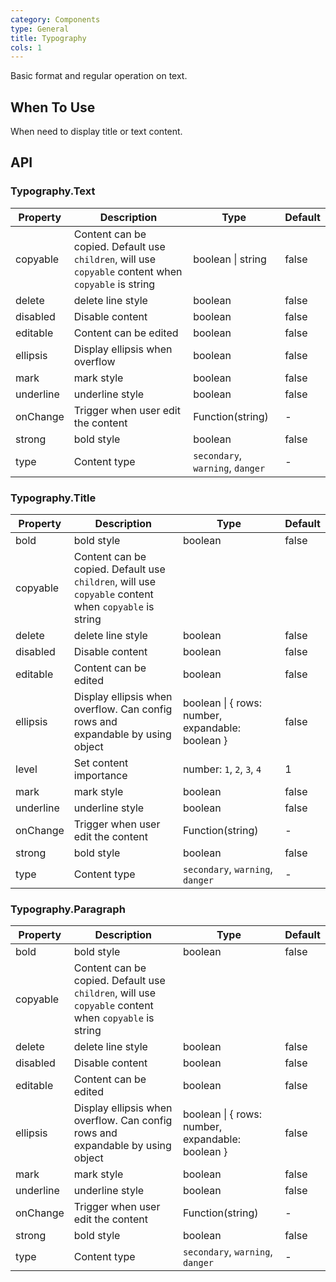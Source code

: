 ```yaml
---
category: Components
type: General
title: Typography
cols: 1
---
```


Basic format and regular operation on text.

## When To Use

When need to display title or text content.

## API

### Typography.Text

| Property | Description | Type | Default |
| -------- | ----------- | ---- | ------- |
| copyable | Content can be copied. Default use `children`, will use `copyable` content when `copyable` is string | boolean \| string | false |
| delete | delete line style | boolean | false |
| disabled | Disable content | boolean | false |
| editable | Content can be edited  | boolean | false |
| ellipsis | Display ellipsis when overflow | boolean | false |
| mark | mark style | boolean | false |
| underline | underline style | boolean | false |
| onChange | Trigger when user edit the content | Function(string) | - |
| strong | bold style | boolean | false |
| type | Content type | `secondary`, `warning`, `danger` | - |

### Typography.Title

| Property | Description | Type | Default |
| -------- | ----------- | ---- | ------- |
| bold | bold style | boolean | false |
| copyable | Content can be copied. Default use `children`, will use `copyable` content when `copyable` is string | 
| delete | delete line style | boolean | false |
| disabled | Disable content | boolean | false |
| editable | Content can be edited  | boolean | false |
| ellipsis | Display ellipsis when overflow. Can config rows and expandable by using object | boolean \| { rows: number, expandable: boolean } | false |
| level | Set content importance | number: `1`, `2`, `3`, `4` | 1 |
| mark | mark style | boolean | false |
| underline | underline style | boolean | false |
| onChange | Trigger when user edit the content | Function(string) | - |
| strong | bold style | boolean | false |
| type | Content type | `secondary`, `warning`, `danger` | - |

### Typography.Paragraph

| Property | Description | Type | Default |
| -------- | ----------- | ---- | ------- |
| bold | bold style | boolean | false |
| copyable | Content can be copied. Default use `children`, will use `copyable` content when `copyable` is string | 
| delete | delete line style | boolean | false |
| disabled | Disable content | boolean | false |
| editable | Content can be edited  | boolean | false |
| ellipsis | Display ellipsis when overflow. Can config rows and expandable by using object | boolean \| { rows: number, expandable: boolean } | false |
| mark | mark style | boolean | false |
| underline | underline style | boolean | false |
| onChange | Trigger when user edit the content | Function(string) | - |
| strong | bold style | boolean | false |
| type | Content type | `secondary`, `warning`, `danger` | - |

